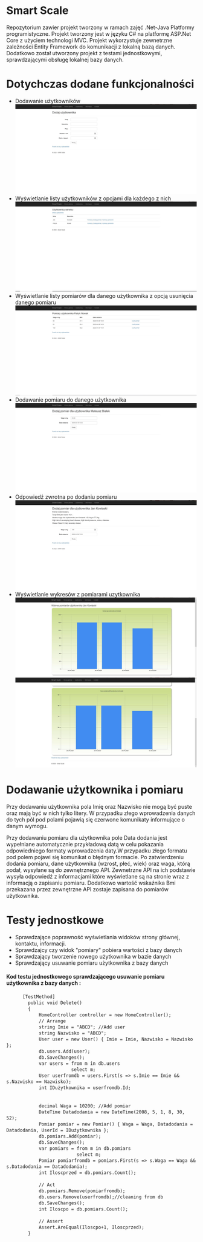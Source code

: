 # Smart Scale
Repozytorium zawier projekt tworzony w ramach zajęć .Net-Java Platformy programistyczne.
Projekt tworzony jest w języku C# na platformę ASP.Net Core z użyciem technologi MVC.
Projekt wykorzystuje zewnetrzne zależności Entity Framework do komunikacji z lokalną bazą danych.
Dodatkowo został utworzony projekt z testami jednostkowymi, sprawdzającymi obsługę lokalnej bazy danych.

# Dotychczas dodane funkcjonalności 
- Dodawanie użytkowników
![Dodawanie użytkownika](misc/AddUser2.JPG)
- Wyświetlanie listy użytkowników z opcjami dla każdego z nich
![Lista użytkowników](misc/Users.JPG)
- Wyświetlanie listy pomiarów dla danego użytkownika z opcją usunięcia danego pomiaru
![Lista pomiarów użytkownika](misc/Pomiary2.JPG)
- Dodawanie pomiaru do danego użytkownika
![Dodawanie pomiaru dla użytkownika](misc/AddPomiar.JPG)
- Odpowiedź zwrotna po dodaniu pomiaru
![Dodawanie pomiaru dla użytkownika](misc/AddPomiar2.JPG)
- Wyświetlanie wykresów z pomiarami uzytkownika
![Wykres pomiarów użytkownika](misc/Wykres2.JPG)
![Wykres pomiarów użytkownika](misc/Wykres3.JPG)

# Dodawanie użytkownika i pomiaru
Przy dodawaniu użytkownika pola Imię oraz Nazwisko nie mogą być puste oraz mają być w nich tylko litery.
W przypadku złego wprowadzenia danych do tych pól pod polami pojawią się czerwone komunikaty informujące o danym wymogu.

Przy dodawaniu pomiaru dla użytkownika pole Data dodania jest wypełniane automatycznie przykładową datą w celu pokazania odpowiedniego formaty wprowadzenia daty.W przypadku złego formatu pod polem pojawi się komunikat o błędnym formacie.
Po zatwierdzeniu dodania pomiaru, dane użytkownika (wzrost, płeć, wiek) oraz waga, którą podał, wysyłane są do zewnętrznego API. Zewnetrzne API na ich podstawie wysyła odpowiedź z informacjami które wyświetlane są na stronie wraz z informacją o zapisaniu pomiaru. Dodatkowo wartość wskaźnika Bmi przekazana przez zewnętrzne API zostaje zapisana do pomiarów użytkownika.

# Testy jednostkowe
- Sprawdzające poprawność wyświetlania widoków strony głównej, kontaktu, informacji. 
- Sprawdzajcy czy widok "pomiary" pobiera wartości z bazy danych 
- Sprawdzający tworzenie nowego użytkownika w bazie danych
- Sprawdzający usuwanie pomiaru użytkownika z bazy danych

#### Kod testu jednostkowego sprawdzającego usuwanie pomiaru użytkownika z bazy danych :

```
      [TestMethod]
        public void Delete()
        {
            HomeController controller = new HomeController();
            // Arrange
            string Imie = "ABCD"; //Add user
            string Nazwisko = "ABCD";
            User user = new User() { Imie = Imie, Nazwisko = Nazwisko };
            db.users.Add(user);
            db.SaveChanges();
            var users = from m in db.users
                        select m;
            User userfromdb = users.First(s => s.Imie == Imie && s.Nazwisko == Nazwisko);
            int IDużytkownika = userfromdb.Id;


            decimal Waga = 10200; //Add pomiar
            DateTime Datadodania = new DateTime(2008, 5, 1, 8, 30, 52);
            Pomiar pomiar = new Pomiar() { Waga = Waga, Datadodania = Datadodania, UserId = IDużytkownika };
            db.pomiars.Add(pomiar);
            db.SaveChanges();
            var pomiars = from m in db.pomiars
                          select m;
            Pomiar pomiarfromdb = pomiars.First(s => s.Waga == Waga && s.Datadodania == Datadodania);
            int Iloscprzed = db.pomiars.Count();

            // Act
            db.pomiars.Remove(pomiarfromdb);
            db.users.Remove(userfromdb);//cleaning from db
            db.SaveChanges();
            int Iloscpo = db.pomiars.Count();

            // Assert
            Assert.AreEqual(Iloscpo+1, Iloscprzed);
        }
```
